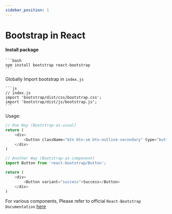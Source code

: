 ```yaml
---
sidebar_position: 1
---
```


# Bootstrap in React

#### Install package

    ```bash
    npm install bootstrap react-bootstrap
    ```

Globally Import bootstrap in `index.js`

    ```js
    // index.js
    import 'bootstrap/dist/css/bootstrap.css';
    import 'bootstrap/dist/js/bootstrap.js';
    ```

Usage:
```js
// One Way (Bootstrap-as-usual)
return (
    <div>
        <button className="btn btn-sm btn-outline-secondary" type="button">Bootstrap Button</button>
    </div>
)

// Another Way (Bootstrap-as-component)
import Button from 'react-bootstrap/Button';

return (
    <div>
        <Button variant="success">Success</Button>
    </div>
)
```

For various components, Please refer to official `React-Bootstrap Documentation` [here](https://react-bootstrap.github.io/docs/getting-started/introduction)